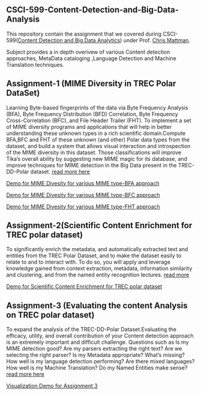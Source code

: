 ## CSCI-599-Content-Detection-and-Big-Data-Analysis

This repository contain the assignment that we covered during CSCI-599([Content Detection and Big Data Analytics](http://sunset.usc.edu/classes/cs599_2016)) under Prof. [Chris Mattman](http://sunset.usc.edu/~mattmann).

Subject provides a in depth overivew of various Content detection approaches, MetaData cataloging ,Language Detection and Machine Translation techniques.

Assignment-1 (MIME Diversity in TREC Polar DataSet)
-----------------------------------------------------
Learning Byte-based fingerprints of the data via Byte Frequency Analysis (BFA), Byte Frequency Distribution (BFD) Correlation, Byte Frequency Cross-Correlation (BFC), and File Header Trailer (FHT). To implement a set of MIME diversity programs and applications that will help in better understanding these unknown types in a rich scientific domain.Compute BFA,BFC and FHT of these unknown (and other) Polar data types from the dataset, and  build a system that allows visual interaction and introspection of the MIME diversity in this dataset. Those classifications will improve Tika’s overall ability by suggesting new MIME magic for its database, and improve techniques for MIME detection in the
Big Data present in the TREC-DD-Polar dataset. [read more here](http://sunset.usc.edu/classes/cs599_2016/CS599_HW_MIME_POLAR.pdf)


 [Demo for MIME Divesity for various MIME type-BFA approach](http://www-scf.usc.edu/~vtiwari/BDA/D3/BDA_HW1/Q4/driver.html)
 
 
 [Demo for MIME Divesity for various MIME type-BFC approach](http://www-scf.usc.edu/~vtiwari/BDA/D3/BDA_HW1/Q5_Heat_Graph/driver.html)
 
 [Demo for MIME Divesity for various MIME type-FHT approach](http://www-scf.usc.edu/~vtiwari/BDA/D3/BDA_HW1/Q6_16/driver.html)
 
 

Assignment-2(Scientific Content Enrichment for TREC polar dataset)
----------------------------------------------------------------------
To significantly enrich the metadata, and automatically extracted text and entities from the TREC Polar Dataset, and to make the dataset easily to relate to and to interact with. To do so, you will apply and leverage knowledge gained
from context extraction, metadata, information similarity and clustering, and from the named entity recognition lectures.
[read more]()

[Demo for Scientific Content Enrichment for TREC polar dataset ](http://www-scf.usc.edu/~vtiwari/BDA/D3/BDA_HW2/)

 
 
 
 
 Assignment-3 (Evaluating the content Analysis on TREC polar dataset)
-----------------------------------------------------------------------
To expand the analysis of the TREC-DD-Polar Dataset.Evaluating the efficacy, utility, and overall contribution of your Content detection approach is an extremely important and difficult challenge. Questions such as Is my MIME detection good? Are my parsers extracting the right text? Are we selecting the right parser? Is my Metadata appropriate? What’s missing? How well is my language detection performing? Are there mixed languages? How well is my Machine Translation? Do my Named
Entities make sense? [read more here](http://sunset.usc.edu/classes/cs599_2016/CS599_HW_EVAL_POLAR.pdf)

 [Visualization Demo for Assignment 3 ](http://www-scf.usc.edu/~vtiwari/BDA/D3/BDA_HW1/Q6_16/driver.html)


 

